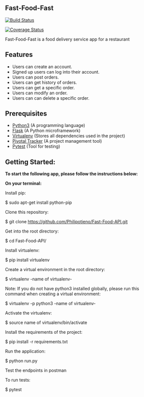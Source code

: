 ## Fast-Food-Fast

[![Build Status](https://travis-ci.org/Philipotieno/Fast-Food-API.svg?branch=heroku)](https://travis-ci.org/Philipotieno/Fast-Food-API)

[![Coverage Status](https://coveralls.io/repos/github/Philipotieno/Fast-Food-API/badge.svg?branch=develop)](https://coveralls.io/github/Philipotieno/Fast-Food-API?branch=develop)

Fast-Food-Fast is a food delivery service app for a restaurant

## Features
- Users can create an account.
- Signed up users can log into their account.
- Users can post orders.
- Users can get history of orders.
- Users can get a specific order.
- Users can modify an order.
- Users can can delete a specific order.

## Prerequisites
- [Python3](https://www.python.org/) (A programming language)
- [Flask](http://flask.pocoo.org/) (A Python microframework)
- [Virtualenv](https://virtualenv.pypa.io/en/stable/) (Stores all dependencies used in the project)
- [Pivotal Tracker](www.pivotaltracker.com) (A project management tool)
- [Pytest](https://docs.pytest.org/en/latest/) (Tool for testing)


## Getting Started:

**To start the following app, please follow the instructions below:**

**On your terminal:**

Install pip:

  $ sudo apt-get install python-pip

Clone this repository:

  $ git clone https://github.com/Philipotieno/Fast-Food-API.git

Get into the root directory:

  $ cd Fast-Food-API/

Install virtualenv:

  $ pip install virtualenv

Create a virtual environment in the root directory:

  $ virtualenv -name of virtualenv-
  
 Note: If you do not have python3 installed globally, please run this command when creating a virtual environment:
 
   $ virtualenv -p python3 -name of virtualenv-

Activate the virtualenv:

  $ source name of virtualenv/bin/activate

Install the requirements of the project:

  $ pip install -r requirements.txt

Run the application:

  $ python run.py

Test the endpoints in postman

To run tests:

  $ pytest